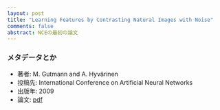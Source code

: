 ```yaml
---
layout: post
title: "Learning Features by Contrasting Natural Images with Noise"
comments: false
abstract: NCEの最初の論文
---
```


### メタデータとか

- 著者: M. Gutmann and A. Hyvärinen
- 投稿先: International Conference on Artificial Neural Networks
- 出版年: 2009
- 論文: [pdf](https://www.cs.helsinki.fi/u/ahyvarin/papers/Gutmann09ICANN.pdf)
